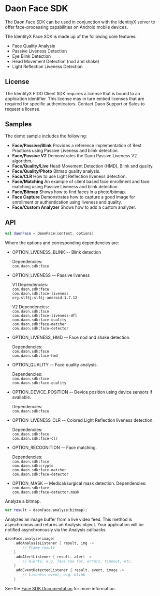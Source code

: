 # Daon Face SDK

The Daon Face SDK can be used in conjunction with the IdentityX server to offer face-processing capabilities on Android mobile devices.

The IdentityX Face SDK is made up of the following core features:

- Face Quality Analysis
- Passive Liveness Detection
- Eye Blink Detection
- Head Movement Detection (nod and shake)
- Light Reflection Liveness Detection

## License
The IdentityX FIDO Client SDK requires a license that is bound to an application identifier. This license may in turn embed licenses that are required for specific authenticators. Contact Daon Support or Sales to request a license.

## Samples

The demo sample includes the following:

- **Face/Passive/Blink** Provides a reference implementation of Best Practices using Passive Liveness and blink detection.
- **Face/Passive V2** Demonstrates the Daon Passive Liveness V2 algorithm.
- **Face/Quality/Live** Head Movement Detection (HMD), Blink and quality.
- **Face/Quality/Photo** Bitmap quality analysis.
- **Face/CLR** How to use Light Reflection liveness detection.
- **Face/Matching** An example of client based face enrollment and face matching using Passive Liveness and blink detection. 
- **Face/Bitmap** Shows how to find faces in a photo/bitmap.
- **Face Capture** Demonstrates how to capture a good image for enrollment or authentication using liveness and quality.
- **Face/Custom Analyzer** Shows how to add a custom analyzer.

## API

```kotlin
val daonFace = DaonFace(context, options)
```

Where the options and corresponding dependencies are:

-   OPTION_LIVENESS_BLINK -- Blink detection

    Dependencies:<BR>
    `com.daon.sdk:face`

-   OPTION_LIVENESS -- Passive liveness
    
    V1 Dependencies:<BR>
    `com.daon.sdk:face`<BR>
    `com.daon.sdk:face-liveness`<BR>
    `org.slf4j:slf4j-android:1.7.12`

    V2 Dependencies:<BR>
    `com.daon.sdk:face`<BR>
    `com.daon.sdk:face-liveness-dfl`<BR>
    `com.daon.sdk:face-quality`<BR>
    `com.daon.sdk:face-matcher`<BR>
    `com.daon.sdk:face-detector` 

-   OPTION_LIVENESS_HMD -- Face nod and shake detection.

    Dependencies:<BR>
    `com.daon.sdk:face`<BR>
    `com.daon.sdk:face-hmd`

-   OPTION_QUALITY -- Face quality analysis.

    Dependencies:<BR>
    `com.daon.sdk:face`<BR>
    `com.daon.sdk:face-quality`

-   OPTION_DEVICE_POSITION -- Device position using device sensors if
    available.

    Dependencies:<BR>
    `com.daon.sdk:face`<BR>

-   OPTION_LIVENESS_CLR -- Colored Light Reflection liveness
    detection.

    Dependencies:<BR>
    `com.daon.sdk:face`<BR>
    `com.daon.sdk:face-clr`

-   OPTION_RECOGNITION -- Face matching.

    Dependencies:<BR>
    `com.daon.sdk:face`<BR>
    `com.daon.sdk:crypto`<BR>
    `com.daon.sdk:face-matcher`<BR>
    `com.daon.sdk:face-detector`<BR>    

-   OPTION_MASK -- Medical/surgical mask detection.
    Dependencies:<BR>
    `com.daon.sdk:face`<BR>
    `com.daon.sdk:face-detector.mask`

Analyze a bitmap.

```kotlin
var result = daonFace.analyze(bitmap);
```

Analyzes an image buffer from a live video feed. This method is asynchronous and returns an Analysis object. Your application will be notified asynchronously via the Analysis callbacks.


```kotlin
daonFace.analyze(image)
    .addAnalysisListener { result, img ->
        // Frame result
    }
    .addAlertListener { result, alert ->
        // Alerts, e.g. face too far, errors, timeout, etc.
    }    
    .addEventDetectedListener { result, event, image ->
        // Liveness event, e.g. blink
    }
```

See the [Face SDK Documentation](https://developer.identityx-cloud.com/client/face/android/) for more information.    

